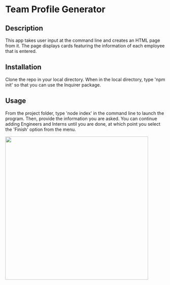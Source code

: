 # Team Profile Generator

## Description

This app takes user input at the command line and creates an HTML page from it. The page displays cards featuring the information of each employee that is entered.

## Installation

Clone the repo in your local directory. When in the local directory, type 'npm init' so that you can use the Inquirer package. 

## Usage

From the project folder, type 'node index' in the command line to launch the program. Then, provide the information you are asked. You can continue adding Engineers and Interns until you are done, at which point you select the 'Finish' option from the menu.

<img src ='assets/images/asdpo' height = 450px>
